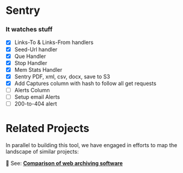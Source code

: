 # Sentry
### It watches stuff

- [x] Links-To & Links-From handlers
- [x] Seed-Url handler
- [x] Que Handler
- [x] Stop Handler
- [x] Mem Stats Handler
- [x] Sentry PDF, xml, csv, docx, save to S3
- [x] Add Captures column with hash to follow all get requests
- [ ] Alerts Column
- [ ] Setup email Alerts
- [ ] 200-to-404 alert

# Related Projects

In parallel to building this tool, we have engaged in efforts to map the landscape of similar projects:

:eyes: See: [**Comparison of web archiving software**](https://github.com/archivers-space/research/tree/master/web_archiving)
